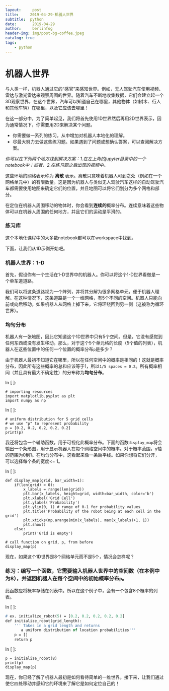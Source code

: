 ```yaml
---
layout:     post
title:     2019-04-29-机器人世界
subtitle:  python
date:       2019-04-29
author:     berlinfog
header-img: img/post-bg-coffee.jpeg
catalog: true
tags:
    - python
---
```


# 机器人世界

与人类一样，机器人通过它的“感官”来感知世界。例如，无人驾驶汽车使用视频、雷达与激光雷达来观察周围的世界。随着汽车不断地收集数据，它们会建立起一个3D观察世界，在这个世界，汽车可以知道自己在哪里，其他物体（如树木、行人和其他车辆）在哪里，以及它应该去哪里！

在这一部分中，为了简单起见，我们将首先使用1D世界然后再用2D世界表示，因为通常情况下，你需要用2D来解决某个问题。

- 你需要做一系列的练习，从中增加对机器人本地化的理解。
- 尽最大努力去做这些练习题。如果遇到了问题或想确认答案，可以查阅解决方案。

*你可以在下列两个地方找到解决方案：1.在左上角的jupyter目录中的一个notebook中；或者，2.在练习题之后出现的视频中。*



这些环境的网格表示称为 **离散** 表示。离散只意味着机器人可到之处（例如在一个网格单元中）的有限数量。这是因为机器人与类似无人驾驶汽车这样的自动驾驶汽车都需要使用地图来确定它们的位置，并且地图可以将它们划分为多个网格和部分。

在定位在机器人周围移动的物体时，你会看到**连续的**概率分布。连续意味着这些物体可以在机器人周围的任何地方，并且它们的运动是平滑的。

### 练习库

这个本地化课程中的大多数notebook都可以在workspace中找到。

下面，让我们从1D示例开始吧。

### 机器人世界：1-D

首先，假设你有一个生活在1-D世界中的机器人。你可以将这个1-D世界看做是一个单车道道路。



我们可以将这条道路视为一个阵列，并将其分解为很多网格单元，便于机器人理解。在这种情况下，这条道路是一个一维网格，有5个不同的空间。机器人只能向前或向后移动。如果机器人从网格上掉下来，它将环绕回到另一侧（这被称为循环世界）。

### 均匀分布

机器人有一张地图，因此它知道这个1D世界中只有5个空间。但是，它没有感觉到任何东西或没有发生移动。那么，对于这个5个单元格的长度（5个值的列表），机器人在这些位置中的任何一个位置的概率分布`p`是多少？

由于机器人最初不知道它在哪里，所以在任何空间中的概率是相同的！这就是概率分布，因此所有这些概率的总和应该等于1，所以`1/5 spaces = 0.2`。所有概率相同（并且具有最大不确定性）的分布称为**均匀分布**。

In [ ]:

```
# importing resources
import matplotlib.pyplot as plt
import numpy as np
```

In [ ]:

```
# uniform distribution for 5 grid cells
# we use "p" to represent probability
p = [0.2, 0.2, 0.2, 0.2, 0.2]
print(p)

```

我还将包含一个辅助函数，用于可视化此概率分布。下面的函数`display_map`将会输出一个条形图，用于显示机器人在每个网格空间中的概率。对于概率范围，y轴的范围为0到1。在均匀分布中，这看起来像一条扁平线。如果你想将它们分开，可以选择每个条的宽度<= 1。

In [ ]:



```
def display_map(grid, bar_width=1):
    if(len(grid) > 0):
        x_labels = range(len(grid))
        plt.bar(x_labels, height=grid, width=bar_width, color='b')
        plt.xlabel('Grid Cell')
        plt.ylabel('Probability')
        plt.ylim(0, 1) # range of 0-1 for probability values 
        plt.title('Probability of the robot being at each cell in the grid')
        plt.xticks(np.arange(min(x_labels), max(x_labels)+1, 1))
        plt.show()
    else:
        print('Grid is empty')

# call function on grid, p, from before
display_map(p)
```



现在，如果这个1D世界是8个网格单元而不是5个，情况会怎样呢？

### 练习：编写一个函数，它需要输入机器人世界中的空间数（在本例中为8），并返回机器人在每个空间中的初始概率分布`p`。

此函数应将概率存储在列表中。所以在这个例子中，会有一个包含8个概率的列表。

In [ ]:



```p
# ex. initialize_robot(5) = [0.2, 0.2, 0.2, 0.2, 0.2]
def initialize_robot(grid_length):
    ''' Takes in a grid length and returns 
       a uniform distribution of location probabilities'''
    p = []
    return p

```



In [ ]:



```
p = initialize_robot(8)
print(p)
display_map(p)
```



现在，你已经了解了机器人最初是如何看待简单的一维世界。接下来，让我们通过使它四处移动并感知它的环境来了解它是如何定位自己的！

